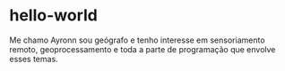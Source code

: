 # hello-world
Me chamo Ayronn
sou geógrafo e tenho interesse em sensoriamento remoto, geoprocessamento e toda a parte de programação que envolve esses temas.
